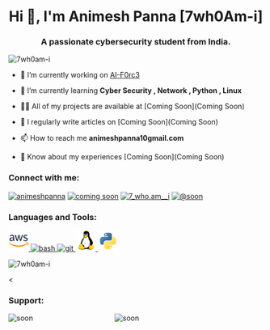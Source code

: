 <h1 align="center">Hi 👋, I'm Animesh Panna [7wh0Am-i]</h1>
<h3 align="center">A passionate cybersecurity student from India.</h3>

<p align="left"> <img src="https://komarev.com/ghpvc/?username=7wh0am-i&label=Profile%20views&color=0e75b6&style=flat" alt="7wh0am-i" /> </p>

- 🔭 I’m currently working on [AI-F0rc3](https://github.com/7wh0Am-i/AI-F0rc3)

- 🌱 I’m currently learning **Cyber Security , Network , Python , Linux**

- 👨‍💻 All of my projects are available at [Coming Soon](Coming Soon)

- 📝 I regularly write articles on [Coming Soon](Coming Soon)

- 📫 How to reach me **animeshpanna10gmail.com**

- 📄 Know about my experiences [Coming Soon](Coming Soon)

<h3 align="left">Connect with me:</h3>
<p align="left">
<a href="https://twitter.com/animeshpanna" target="blank"><img align="center" src="https://raw.githubusercontent.com/rahuldkjain/github-profile-readme-generator/master/src/images/icons/Social/twitter.svg" alt="animeshpanna" height="30" width="40" /></a>
<a href="https://linkedin.com/in/coming soon" target="blank"><img align="center" src="https://raw.githubusercontent.com/rahuldkjain/github-profile-readme-generator/master/src/images/icons/Social/linked-in-alt.svg" alt="coming soon" height="30" width="40" /></a>
<a href="https://instagram.com/7_who.am__i" target="blank"><img align="center" src="https://raw.githubusercontent.com/rahuldkjain/github-profile-readme-generator/master/src/images/icons/Social/instagram.svg" alt="7_who.am__i" height="30" width="40" /></a>
<a href="https://medium.com/@soon" target="blank"><img align="center" src="https://raw.githubusercontent.com/rahuldkjain/github-profile-readme-generator/master/src/images/icons/Social/medium.svg" alt="@soon" height="30" width="40" /></a>
</p>

<h3 align="left">Languages and Tools:</h3>
<p align="left"> <a href="https://aws.amazon.com" target="_blank" rel="noreferrer"> <img src="https://raw.githubusercontent.com/devicons/devicon/master/icons/amazonwebservices/amazonwebservices-original-wordmark.svg" alt="aws" width="40" height="40"/> </a> <a href="https://www.gnu.org/software/bash/" target="_blank" rel="noreferrer"> <img src="https://www.vectorlogo.zone/logos/gnu_bash/gnu_bash-icon.svg" alt="bash" width="40" height="40"/> </a> <a href="https://git-scm.com/" target="_blank" rel="noreferrer"> <img src="https://www.vectorlogo.zone/logos/git-scm/git-scm-icon.svg" alt="git" width="40" height="40"/> </a> <a href="https://www.linux.org/" target="_blank" rel="noreferrer"> <img src="https://raw.githubusercontent.com/devicons/devicon/master/icons/linux/linux-original.svg" alt="linux" width="40" height="40"/> </a> <a href="https://www.python.org" target="_blank" rel="noreferrer"> <img src="https://raw.githubusercontent.com/devicons/devicon/master/icons/python/python-original.svg" alt="python" width="40" height="40"/> </a> </p>

<p><img align="left" src="https://github-readme-stats.vercel.app/api/top-langs?username=7wh0am-i&show_icons=true&locale=en&layout=compact" alt="7wh0am-i" /></p><br>

<<h3 align="left">Support:</h3>
<p><a href="https://www.buymeacoffee.com/soon"> <img align="left" src="https://cdn.buymeacoffee.com/buttons/v2/default-yellow.png" height="50" width="210" alt="soon" /></a><a href="https://ko-fi.com/soon"> <img align="left" src="https://cdn.ko-fi.com/cdn/kofi3.png?v=3" height="50" width="210" alt="soon" /></a></p><br><br>

